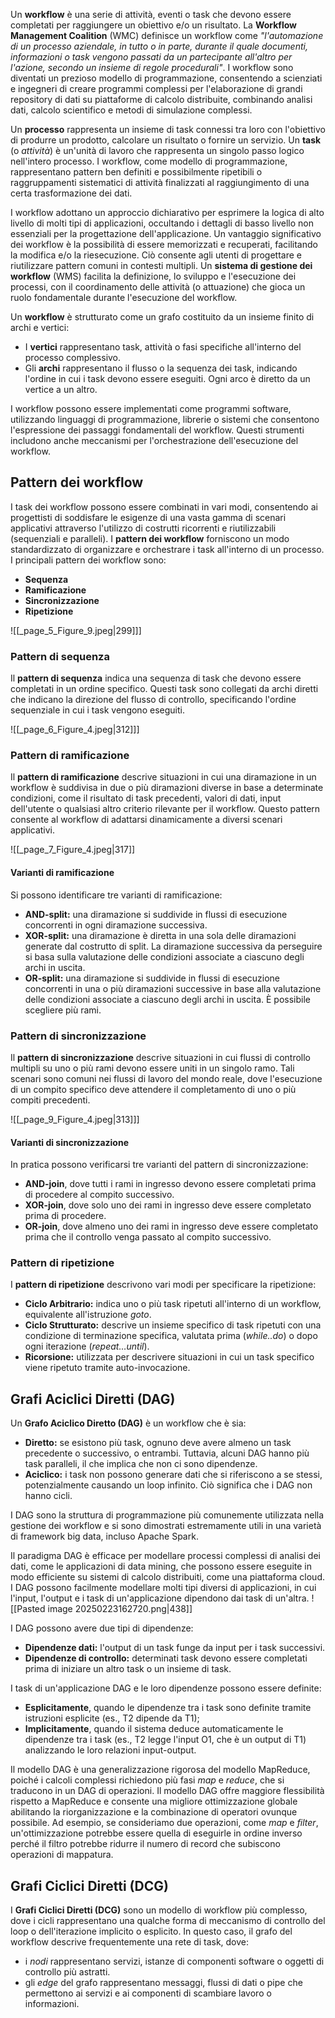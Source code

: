 
Un **workflow** è una serie di attività, eventi o task che devono essere completati per raggiungere un obiettivo e/o un risultato. La **Workflow Management Coalition** (WMC) definisce un workflow come *"l'automazione di un processo aziendale, in tutto o in parte, durante il quale documenti, informazioni o task vengono passati da un partecipante all'altro per l'azione, secondo un insieme di regole procedurali"*. I workflow sono diventati un prezioso modello di programmazione, consentendo a scienziati e ingegneri di creare programmi complessi per l'elaborazione di grandi repository di dati su piattaforme di calcolo distribuite, combinando analisi dati, calcolo scientifico e metodi di simulazione complessi.

Un **processo** rappresenta un insieme di task connessi tra loro con l'obiettivo di produrre un prodotto, calcolare un risultato o fornire un servizio. Un **task** (o *attività*) è un'unità di lavoro che rappresenta un singolo passo logico nell'intero processo. I workflow, come modello di programmazione, rappresentano pattern ben definiti e possibilmente ripetibili o raggruppamenti sistematici di attività finalizzati al raggiungimento di una certa trasformazione dei dati.

I workflow adottano un approccio dichiarativo per esprimere la logica di alto livello di molti tipi di applicazioni, occultando i dettagli di basso livello non essenziali per la progettazione dell'applicazione. Un vantaggio significativo dei workflow è la possibilità di essere memorizzati e recuperati, facilitando la modifica e/o la riesecuzione. Ciò consente agli utenti di progettare e riutilizzare pattern comuni in contesti multipli. Un **sistema di gestione dei workflow** (WMS) facilita la definizione, lo sviluppo e l'esecuzione dei processi, con il coordinamento delle attività (o attuazione) che gioca un ruolo fondamentale durante l'esecuzione del workflow.

Un **workflow** è strutturato come un grafo costituito da un insieme finito di archi e vertici:

* I **vertici** rappresentano task, attività o fasi specifiche all'interno del processo complessivo.
* Gli **archi** rappresentano il flusso o la sequenza dei task, indicando l'ordine in cui i task devono essere eseguiti. Ogni arco è diretto da un vertice a un altro.

I workflow possono essere implementati come programmi software, utilizzando linguaggi di programmazione, librerie o sistemi che consentono l'espressione dei passaggi fondamentali del workflow. Questi strumenti includono anche meccanismi per l'orchestrazione dell'esecuzione del workflow.

## Pattern dei workflow

I task dei workflow possono essere combinati in vari modi, consentendo ai progettisti di soddisfare le esigenze di una vasta gamma di scenari applicativi attraverso l'utilizzo di costrutti ricorrenti e riutilizzabili (sequenziali e paralleli). I **pattern dei workflow** forniscono un modo standardizzato di organizzare e orchestrare i task all'interno di un processo. I principali pattern dei workflow sono:

* **Sequenza**
* **Ramificazione**
* **Sincronizzazione**
* **Ripetizione**

![[_page_5_Figure_9.jpeg|299]]]

### Pattern di sequenza

Il **pattern di sequenza** indica una sequenza di task che devono essere completati in un ordine specifico. Questi task sono collegati da archi diretti che indicano la direzione del flusso di controllo, specificando l'ordine sequenziale in cui i task vengono eseguiti.

![[_page_6_Figure_4.jpeg|312]]]

### Pattern di ramificazione

Il **pattern di ramificazione** descrive situazioni in cui una diramazione in un workflow è suddivisa in due o più diramazioni diverse in base a determinate condizioni, come il risultato di task precedenti, valori di dati, input dell'utente o qualsiasi altro criterio rilevante per il workflow. Questo pattern consente al workflow di adattarsi dinamicamente a diversi scenari applicativi.

![[_page_7_Figure_4.jpeg|317]]

#### Varianti di ramificazione

Si possono identificare tre varianti di ramificazione:

* **AND-split:** una diramazione si suddivide in flussi di esecuzione concorrenti in ogni diramazione successiva.
* **XOR-split:** una diramazione è diretta in una sola delle diramazioni generate dal costrutto di split. La diramazione successiva da perseguire si basa sulla valutazione delle condizioni associate a ciascuno degli archi in uscita.
* **OR-split:** una diramazione si suddivide in flussi di esecuzione concorrenti in una o più diramazioni successive in base alla valutazione delle condizioni associate a ciascuno degli archi in uscita. È possibile scegliere più rami.

### Pattern di sincronizzazione

Il **pattern di sincronizzazione** descrive situazioni in cui flussi di controllo multipli su uno o più rami devono essere uniti in un singolo ramo. Tali scenari sono comuni nei flussi di lavoro del mondo reale, dove l'esecuzione di un compito specifico deve attendere il completamento di uno o più compiti precedenti.

![[_page_9_Figure_4.jpeg|313]]]

#### Varianti di sincronizzazione

In pratica possono verificarsi tre varianti del pattern di sincronizzazione:

* **AND-join**, dove tutti i rami in ingresso devono essere completati prima di procedere al compito successivo.
* **XOR-join**, dove solo uno dei rami in ingresso deve essere completato prima di procedere.
* **OR-join**, dove almeno uno dei rami in ingresso deve essere completato prima che il controllo venga passato al compito successivo.

### Pattern di ripetizione

I **pattern di ripetizione** descrivono vari modi per specificare la ripetizione:

* **Ciclo Arbitrario:** indica uno o più task ripetuti all'interno di un workflow, equivalente all'istruzione *goto*.
* **Ciclo Strutturato:** descrive un insieme specifico di task ripetuti con una condizione di terminazione specifica, valutata prima (*while..do*) o dopo ogni iterazione (*repeat…until*).
* **Ricorsione:** utilizzata per descrivere situazioni in cui un task specifico viene ripetuto tramite auto-invocazione.

## Grafi Aciclici Diretti (DAG)

Un **Grafo Aciclico Diretto (DAG)** è un workflow che è sia:

* **Diretto:** se esistono più task, ognuno deve avere almeno un task precedente o successivo, o entrambi. Tuttavia, alcuni DAG hanno più task paralleli, il che implica che non ci sono dipendenze.
* **Aciclico:** i task non possono generare dati che si riferiscono a se stessi, potenzialmente causando un loop infinito. Ciò significa che i DAG non hanno cicli.

I DAG sono la struttura di programmazione più comunemente utilizzata nella gestione dei workflow e si sono dimostrati estremamente utili in una varietà di framework big data, incluso Apache Spark.

Il paradigma DAG è efficace per modellare processi complessi di analisi dei dati, come le applicazioni di data mining, che possono essere eseguite in modo efficiente su sistemi di calcolo distribuiti, come una piattaforma cloud. I DAG possono facilmente modellare molti tipi diversi di applicazioni, in cui l'input, l'output e i task di un'applicazione dipendono dai task di un'altra.
![[Pasted image 20250223162720.png|438]]

I DAG possono avere due tipi di dipendenze:

* **Dipendenze dati:** l'output di un task funge da input per i task successivi.
* **Dipendenze di controllo:** determinati task devono essere completati prima di iniziare un altro task o un insieme di task.

I task di un'applicazione DAG e le loro dipendenze possono essere definite:

* **Esplicitamente**, quando le dipendenze tra i task sono definite tramite istruzioni esplicite (es., T2 dipende da T1);
* **Implicitamente**, quando il sistema deduce automaticamente le dipendenze tra i task (es., T2 legge l'input O1, che è un output di T1) analizzando le loro relazioni input-output.

Il modello DAG è una generalizzazione rigorosa del modello MapReduce, poiché i calcoli complessi richiedono più fasi *map* e *reduce*, che si traducono in un DAG di operazioni. Il modello DAG offre maggiore flessibilità rispetto a MapReduce e consente una migliore ottimizzazione globale abilitando la riorganizzazione e la combinazione di operatori ovunque possibile. Ad esempio, se consideriamo due operazioni, come *map* e *filter*, un'ottimizzazione potrebbe essere quella di eseguirle in ordine inverso perché il filtro potrebbe ridurre il numero di record che subiscono operazioni di mappatura.

## Grafi Ciclici Diretti (DCG)

I **Grafi Ciclici Diretti (DCG)** sono un modello di workflow più complesso, dove i cicli rappresentano una qualche forma di meccanismo di controllo del loop o dell'iterazione implicito o esplicito. In questo caso, il grafo del workflow descrive frequentemente una rete di task, dove:

* i *nodi* rappresentano servizi, istanze di componenti software o oggetti di controllo più astratti.
* gli *edge* del grafo rappresentano messaggi, flussi di dati o pipe che permettono ai servizi e ai componenti di scambiare lavoro o informazioni.

